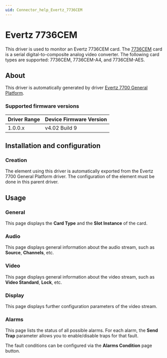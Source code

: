 ```yaml
---
uid: Connector_help_Evertz_7736CEM
---
```


# Evertz 7736CEM

This driver is used to monitor an Evertz 7736CEM card. The [7736CEM](http://www.evertz.com/products/7736CEM) card is a serial digital-to-composite analog video converter. The following card types are supported: 7736CEM, 7736CEM-A4, and 7736CEM-AES.

## About

This driver is automatically generated by driver [Evertz 7700 General Platform](xref:Connector_help_Evertz_7700_General_Platform).

### Supported firmware versions

| **Driver Range** | **Device Firmware Version** |
|------------------|-----------------------------|
| 1.0.0.x          | v4.02 Build 9               |

## Installation and configuration

### Creation

The element using this driver is automatically exported from the Evertz 7700 General Platform driver. The configuration of the element must be done in this parent driver.

## Usage

### General

This page displays the **Card Type** and the **Slot Instance** of the card.

### Audio

This page displays general information about the audio stream, such as **Source**, **Channels**, etc.

### Video

This page displays general information about the video stream, such as **Video Standard**, **Lock**, etc.

### Display

This page displays further configuration parameters of the video stream.

### Alarms

This page lists the status of all possible alarms. For each alarm, the **Send Trap** parameter allows you to enable/disable traps for that fault.

The fault conditions can be configured via the **Alarms Condition** page button.
